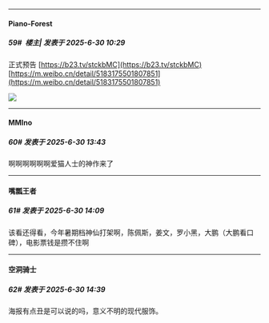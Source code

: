 ﻿
*****

####  Piano-Forest  
##### 59#         楼主| 发表于 2025-6-30 10:29

正式预告
[https://b23.tv/stckbMC](https://b23.tv/stckbMC)
[https://m.weibo.cn/detail/5183175501807851](https://m.weibo.cn/detail/5183175501807851)

<img src="https://p.sda1.dev/25/3e59c57cb44777aee9756d5c3ff8b8e0/bd4cc4efly1i2whldrzlaj22ti59qhe3_compressed.jpg" referrerpolicy="no-referrer">


*****

####  MMIno  
##### 60#       发表于 2025-6-30 13:43

啊啊啊啊啊啊爱猫人士的神作来了


*****

####  嘴瓢王者  
##### 61#       发表于 2025-6-30 14:09

该看还得看，今年暑期档神仙打架啊，陈佩斯，姜文，罗小黑，大鹏（大鹏看口碑），电影票钱是攒不住啊


*****

####  空洞骑士  
##### 62#       发表于 2025-6-30 14:39

海报有点丑是可以说的吗，意义不明的现代服饰。


